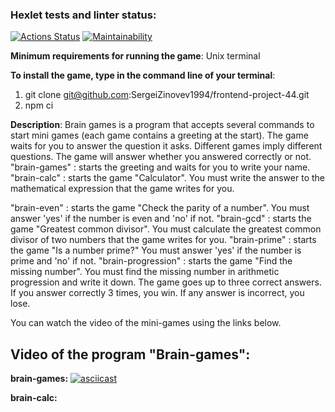 ### Hexlet tests and linter status:
[![Actions Status](https://github.com/SergeiZinovev1994/frontend-project-44/actions/workflows/hexlet-check.yml/badge.svg)](https://github.com/SergeiZinovev1994/frontend-project-44/actions)
[![Maintainability](https://api.codeclimate.com/v1/badges/1b05275f697a758d3e27/maintainability)](https://codeclimate.com/github/SergeiZinovev1994/frontend-project-44/maintainability)

**Minimum requirements for running the game**: Unix terminal

**To install the game, type in the command line of your terminal**:
1) git clone git@github.com:SergeiZinovev1994/frontend-project-44.git
2) npm ci

**Description**:
Brain games is a program that accepts several commands to start mini games (each game contains a greeting at the start). The game waits for you to answer the question it asks. Different games imply different questions. The game will answer whether you answered correctly or not.
"brain-games" : starts the greeting and waits for you to write your name.
"brain-calc" : starts the game "Calculator". You must write the answer to the mathematical expression that the game writes for you.

"brain-even" : starts the game "Check the parity of a number". You must answer 'yes' if the number is even and 'no' if not.
"brain-gcd" : starts the game "Greatest common divisor". You must calculate the greatest common divisor of two numbers that the game writes for you.
"brain-prime" : starts the game "Is a number prime?" You must answer 'yes' if the number is prime and 'no' if not.
"brain-progression" : starts the game "Find the missing number". You must find the missing number in arithmetic progression and write it down.
The game goes up to three correct answers. If you answer correctly 3 times, you win. If any answer is incorrect, you lose.

You can watch the video of the mini-games using the links below.

## Video of the program "Brain-games":
**brain-games:** [![asciicast](https://asciinema.org/a/T2h3F1MHE17ghHSpO9UVwOwzv.svg)](https://asciinema.org/a/T2h3F1MHE17ghHSpO9UVwOwzv)

**brain-calc:** <script src="https://asciinema.org/a/WdNd3EouzjTejJ42JkjHY4cLQ.js" id="asciicast-WdNd3EouzjTejJ42JkjHY4cLQ" async="true"></script>
